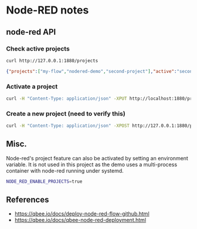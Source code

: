 # Node-RED notes

## node-red API

### Check active projects

```sh
curl http://127.0.0.1:1880/projects
```

```json
{"projects":["my-flow","nodered-demo","second-project"],"active":"second-project"}
```

### Activate a project

```sh
curl -H "Content-Type: application/json" -XPUT http://localhost:1880/projects/nodered-demo -d '{"active":true,"clearContext":true}'
```

### Create a new project (need to verify this)

```sh
curl -H "Content-Type: application/json" -XPOST http://127.0.0.1:1880/projects -d '{"action":"create","name":"nodered-demo","summary":"","files":{"flow":"flow.json","credentials":"flow_cred.json"},"migrateFiles":true,"credentialSecret":false}'
```

## Misc.

Node-red's project feature can also be activated by setting an environment variable. It is not used in this project as the demo uses a multi-process container with node-red running under systemd.

```sh
NODE_RED_ENABLE_PROJECTS=true
```

## References

* https://qbee.io/docs/deploy-node-red-flow-github.html
* https://qbee.io/docs/qbee-node-red-deployment.html
